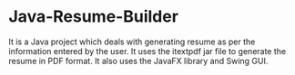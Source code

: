 # Java-Resume-Builder
It is a Java project which deals with generating resume as per the information entered by the user. It uses the itextpdf jar file to generate the resume in PDF format. It also uses the JavaFX library and Swing GUI.
